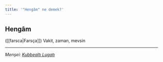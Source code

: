 ```yaml
---
title: '"Hengâm" ne demek?'
---
```


## Hengâm
([[farsca|Farsça]]) Vakit, zaman, mevsin

---
*Menşei: [Kubbealtı Lugatı](https://www.lugatim.com/s/hengam)*